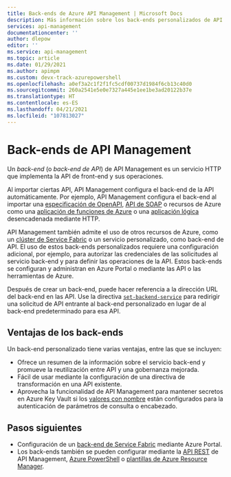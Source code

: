 ```yaml
---
title: Back-ends de Azure API Management | Microsoft Docs
description: Más información sobre los back-ends personalizados de API Management
services: api-management
documentationcenter: ''
author: dlepow
editor: ''
ms.service: api-management
ms.topic: article
ms.date: 01/29/2021
ms.author: apimpm
ms.custom: devx-track-azurepowershell
ms.openlocfilehash: a0ef3a2c1f2f1fc5cdf00737d1984f6cb13c40d0
ms.sourcegitcommit: 260a2541e5e0e7327a445e1ee1be3ad20122b37e
ms.translationtype: HT
ms.contentlocale: es-ES
ms.lasthandoff: 04/21/2021
ms.locfileid: "107813027"
---
```

# <a name="backends-in-api-management"></a>Back-ends de API Management

Un *back-end* (o *back-end de API*) de API Management es un servicio HTTP que implementa la API de front-end y sus operaciones.

Al importar ciertas API, API Management configura el back-end de la API automáticamente. Por ejemplo, API Management configura el back-end al importar una [especificación de OpenAPI](import-api-from-oas.md), [API de SOAP](import-soap-api.md) o recursos de Azure como una [aplicación de funciones de Azure](import-function-app-as-api.md) o una [aplicación lógica](import-logic-app-as-api.md) desencadenada mediante HTTP.

API Management también admite el uso de otros recursos de Azure, como un [clúster de Service Fabric](how-to-configure-service-fabric-backend.md) o un servicio personalizado, como back-end de API. El uso de estos back-ends personalizados requiere una configuración adicional, por ejemplo, para autorizar las credenciales de las solicitudes al servicio back-end y para definir las operaciones de la API. Estos back-ends se configuran y administran en Azure Portal o mediante las API o las herramientas de Azure.

Después de crear un back-end, puede hacer referencia a la dirección URL del back-end en las API. Use la directiva [`set-backend-service`](api-management-transformation-policies.md#SetBackendService) para redirigir una solicitud de API entrante al back-end personalizado en lugar de al back-end predeterminado para esa API.

## <a name="benefits-of-backends"></a>Ventajas de los back-ends

Un back-end personalizado tiene varias ventajas, entre las que se incluyen:

* Ofrece un resumen de la información sobre el servicio back-end y promueve la reutilización entre API y una gobernanza mejorada.  
* Fácil de usar mediante la configuración de una directiva de transformación en una API existente.
* Aprovecha la funcionalidad de API Management para mantener secretos en Azure Key Vault si los [valores con nombre](api-management-howto-properties.md) están configurados para la autenticación de parámetros de consulta o encabezado.

## <a name="next-steps"></a>Pasos siguientes

* Configuración de un [back-end de Service Fabric](how-to-configure-service-fabric-backend.md) mediante Azure Portal.
* Los back-ends también se pueden configurar mediante la [API REST](/rest/api/apimanagement) de API Management, [Azure PowerShell](/powershell/module/az.apimanagement/new-azapimanagementbackend) o [plantillas de Azure Resource Manager](../service-fabric/service-fabric-tutorial-deploy-api-management.md).

